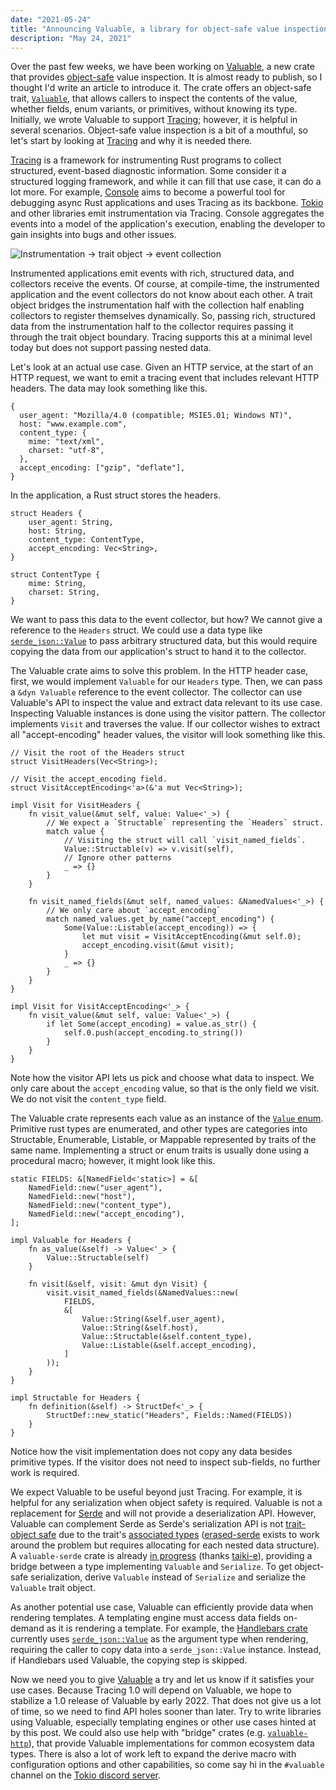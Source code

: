 ```yaml
---
date: "2021-05-24"
title: "Announcing Valuable, a library for object-safe value inspection"
description: "May 24, 2021"
---
```


Over the past few weeks, we have been working on [Valuable][crate], a new crate
that provides [object-safe] value inspection. It is almost ready to publish, so
I thought I'd write an article to introduce it. The crate offers an object-safe
trait, [`Valuable`][trait], that allows callers to inspect the contents of the
value, whether fields, enum variants, or primitives, without knowing its type.
Initially, we wrote Valuable to support [Tracing]; however, it is helpful in
several scenarios. Object-safe value inspection is a bit of a mouthful, so let's
start by looking at [Tracing] and why it is needed there.

[Tracing] is a framework for instrumenting Rust programs to collect structured,
event-based diagnostic information. Some consider it a structured logging
framework, and while it can fill that use case, it can do a lot more. For
example, [Console] aims to become a powerful tool for debugging async Rust
applications and uses Tracing as its backbone. [Tokio] and other libraries emit
instrumentation via Tracing. Console aggregates the events into a model of the
application's execution, enabling the developer to gain insights into bugs and
other issues.

![Instrumentation -> trait object -> event collection](https://i.imgur.com/YJIrHK2.png)

Instrumented applications emit events with rich, structured data, and collectors
receive the events. Of course, at compile-time, the instrumented application and
the event collectors do not know about each other. A trait object bridges the
instrumentation half with the collection half enabling collectors to register
themselves dynamically. So, passing rich, structured data from the
instrumentation half to the collector requires passing it through the trait
object boundary. Tracing supports this at a minimal level today but does not
support passing nested data.

Let's look at an actual use case. Given an HTTP service, at the start of an HTTP
request, we want to emit a tracing event that includes relevant HTTP headers.
The data may look something like this.

```javascript=
{
  user_agent: "Mozilla/4.0 (compatible; MSIE5.01; Windows NT)",
  host: "www.example.com",
  content_type: {
    mime: "text/xml",
    charset: "utf-8",
  },
  accept_encoding: ["gzip", "deflate"],
}
```

In the application, a Rust struct stores the headers.

```rust=
struct Headers {
    user_agent: String,
    host: String,
    content_type: ContentType,
    accept_encoding: Vec<String>,
}

struct ContentType {
    mime: String,
    charset: String,
}
```

We want to pass this data to the event collector, but how? We cannot give a
reference to the `Headers` struct. We could use a data type like
[`serde_json::Value`][json] to pass arbitrary structured data, but this would
require copying the data from our application's struct to hand it to the
collector.

The Valuable crate aims to solve this problem. In the HTTP header case, first,
we would implement `Valuable` for our `Headers` type. Then, we can pass a `&dyn
Valuable` reference to the event collector. The collector can use Valuable's API
to inspect the value and extract data relevant to its use case. Inspecting
Valuable instances is done using the visitor pattern. The collector implements
`Visit` and traverses the value. If our collector wishes to extract all
"accept-encoding" header values, the visitor will look something like this.

```rust=
// Visit the root of the Headers struct
struct VisitHeaders(Vec<String>);

// Visit the accept_encoding field.
struct VisitAcceptEncoding<'a>(&'a mut Vec<String>);

impl Visit for VisitHeaders {
    fn visit_value(&mut self, value: Value<'_>) {
        // We expect a `Structable` representing the `Headers` struct.
        match value {
            // Visiting the struct will call `visit_named_fields`.
            Value::Structable(v) => v.visit(self),
            // Ignore other patterns
            _ => {}
        }
    }

    fn visit_named_fields(&mut self, named_values: &NamedValues<'_>) {
        // We only care about `accept_encoding`
        match named_values.get_by_name("accept_encoding") {
            Some(Value::Listable(accept_encoding)) => {
                let mut visit = VisitAcceptEncoding(&mut self.0);
                accept_encoding.visit(&mut visit);
            }
            _ => {}
        }
    }
}

impl Visit for VisitAcceptEncoding<'_> {
    fn visit_value(&mut self, value: Value<'_>) {
        if let Some(accept_encoding) = value.as_str() {
            self.0.push(accept_encoding.to_string())
        }
    }
}
```

Note how the visitor API lets us pick and choose what data to inspect. We only
care about the `accept_encoding` value, so that is the only field we visit. We
do not visit the `content_type` field.

The Valuable crate represents each value as an instance of the [`Value`
enum][enum]. Primitive rust types are enumerated, and other types are categories
into Structable, Enumerable, Listable, or Mappable represented by traits of the
same name. Implementing a struct or enum traits is usually done using a
procedural macro; however, it might look like this.

```rust=
static FIELDS: &[NamedField<'static>] = &[
    NamedField::new("user_agent"),
    NamedField::new("host"),
    NamedField::new("content_type"),
    NamedField::new("accept_encoding"),
];

impl Valuable for Headers {
    fn as_value(&self) -> Value<'_> {
        Value::Structable(self)
    }

    fn visit(&self, visit: &mut dyn Visit) {
        visit.visit_named_fields(&NamedValues::new(
            FIELDS,
            &[
                Value::String(&self.user_agent),
                Value::String(&self.host),
                Value::Structable(&self.content_type),
                Value::Listable(&self.accept_encoding),
            ]
        ));
    }
}

impl Structable for Headers {
    fn definition(&self) -> StructDef<'_> {
        StructDef::new_static("Headers", Fields::Named(FIELDS))
    }
}
```

Notice how the visit implementation does not copy any data besides primitive
types. If the visitor does not need to inspect sub-fields, no further work is
required.

We expect Valuable to be useful beyond just Tracing. For example, it is helpful
for any serialization when object safety is required. Valuable is not a
replacement for [Serde] and will not provide a deserialization API. However,
Valuable can complement Serde as Serde's serialization API is not [trait-object
safe][object-safe] due to the trait's [associated types][serde-at]
([erased-serde] exists to work around the problem but requires allocating for
each nested data structure). A `valuable-serde` crate is already [in
progress][valuable-serde] (thanks [taiki-e]), providing a bridge between a type
implementing `Valuable` and `Serialize`. To get object-safe serialization,
derive `Valuable` instead of `Serialize` and serialize the `Valuable` trait
object.

As another potential use case, Valuable can efficiently provide data when
rendering templates. A templating engine must access data fields on-demand as it
is rendering a template. For example, the [Handlebars crate][handlebars]
currently uses [`serde_json::Value`][json] as the argument type when rendering,
requiring the caller to copy data into a `serde_json::Value` instance. Instead,
if Handlebars used Valuable, the copying step is skipped.

Now we need you to give [Valuable][crate] a try and let us know if it satisfies
your use cases. Because Tracing 1.0 will depend on Valuable, we hope to
stabilize a 1.0 release of Valuable by early 2022. That does not give us a lot
of time, so we need to find API holes sooner than later. Try to write libraries
using Valuable, especially templating engines or other use cases hinted at by
this post. We could also use help with "bridge" crates (e.g.
[`valuable-http`][http]), that provide Valuable implementations for common
ecosystem data types. There is also a lot of work left to expand the derive
macro with configuration options and other capabilities, so come say hi in the
`#valuable` channel on the [Tokio discord server][discord].

[crate]: https://github.com/tokio-rs/valuable
[trait]: https://github.com/tokio-rs/valuable/blob/588e345c27c0b1b3a3faab93ef8487e1c5db9a9e/valuable/src/valuable.rs
[Tracing]: https://github.com/tokio-rs/tracing
[Console]: https://github.com/tokio-rs/console
[Tokio]: https://github.com/tokio-rs/tokio
[json]: https://docs.rs/serde_json/1.0.64/serde_json/enum.Value.html
[enum]: https://github.com/tokio-rs/valuable/blob/588e345c27c0b1b3a3faab93ef8487e1c5db9a9e/valuable/src/value.rs
[Serde]: https://serde.rs/
[valuable-serde]: https://github.com/tokio-rs/valuable/pull/23
[taiki-e]: https://github.com/taiki-e/
[handlebars]: https://github.com/sunng87/handlebars-rust/tree/0ce070cb6a7816bad4c9083dab075ffd46cbf70d#quick-start
[discord]: https://discord.gg/tokio
[http]: https://github.com/tokio-rs/valuable/issues/45
[object-safe]: https://doc.rust-lang.org/book/ch17-02-trait-objects.html#object-safety-is-required-for-trait-objects
[serde-at]: https://github.com/serde-rs/serde/blob/985725f820a08fbe1c23688422d79200d24502ec/serde/src/ser/mod.rs#L332-L385
[erased-serde]: https://github.com/dtolnay/erased-serde
